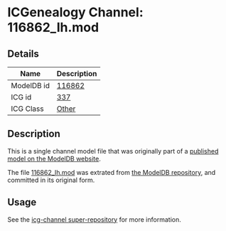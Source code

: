 # ICGenealogy Channel: 116862\_Ih.mod

## Details

Name | Description
---- | -----------
ModelDB id | [116862](http://senselab.med.yale.edu/ModelDB/ShowModel.cshtml?model=116862)
ICG id | [337](http://icg.neurotheory.ox.ac.uk/channels/other/337)
ICG Class | [Other](http://icg.neurotheory.ox.ac.uk/channels/other)

## Description

This is a single channel model file that was originally part of a [published model on the ModelDB website](http://senselab.med.yale.edu/mModelDB/ShowModel.cshtml?model=116862).

The file [116862\_Ih.mod](116862_Ih.mod) was extrated from [the ModelDB repository](http://senselab.med.yale.edu/ModelDB/ShowModel.cshtml?model=116862), and committed in its original form.

## Usage

See the [icg-channel super-repository](https://github.com/icgenealogy/icg-channels) for more information.